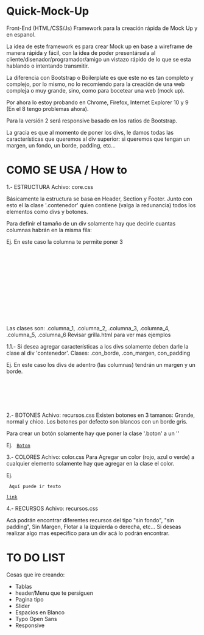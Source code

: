 Quick-Mock-Up
=============

Front-End (HTML/CSS/Js) Framework para la creación rápida de Mock Up y en espanol.

La idea de este framework es para crear Mock up en base a wireframe de manera rápida y fácil, con la idea de poder presentársela al cliente/disenador/programador/amigo un vistazo rápido de lo que se esta hablando o intentando transmitir.

La diferencia con Bootstrap o Boilerplate es que este no es tan completo y complejo, por lo mismo, no lo recomiendo para la creación de una web compleja o muy grande, sino, como para bocetear una web (mock up).

Por ahora lo estoy probando en Chrome, Firefox, Internet Explorer 10 y 9 (En el 8 tengo problemas ahora).

Para la versión 2 será responsive basado en los ratios de Bootstrap.

La gracia es que al momento de poner los divs, le damos todas las características que queremos al div superior: si queremos que tengan un margen, un fondo, un borde, padding, etc...


COMO SE USA / How to
===========

1.- ESTRUCTURA
Achivo: core.css

Básicamente la estructura se basa en Header, Section y Footer. Junto con esto el la clase '.contenedor' quien contiene (valga la redunancia) todos los elementos como divs y botones.

Para definir el tamaño de un div solamente hay que decirle cuantas columnas habrán en la misma fila:

Ej. En este caso la columna te permite poner 3
<code>
<section>
    <div class="contenedor">
        <div class="columna_3"></div>
        <div class="columna_3"></div>
        <div class="columna_3"></div>
    </div>
</section>
</code>

Las clases son: .columna_1, .columna_2, .columna_3, .columna_4, .columna_5, .columna_6
Revisar grilla.html para ver mas ejemplos

1.1.-
Si desea agregar características a los divs solamente deben darle la clase al div 'contenedor'.
Clases:
.con_borde, .con_margen, con_padding

Ej. En este caso los divs de adentro (las columnas) tendrán un margen y un borde.
<code>
    <div class="contenedor con_margen con_borde">
        <div class="columna_3"></div>
        <div class="columna_3"></div>
        <div class="columna_3"></div>
    </div>
</code>

2.- BOTONES
Achivo: recursos.css
Existen botones en 3 tamanos: Grande, normal y chico. Los botones por defecto son blancos con un borde gris.

Para crear un botón solamente hay que poner la clase '.boton' a un '<a>'

Ej.
<code>
    <a href="#" class="boton">Boton</a>
</code>

3.- COLORES
Achivo: color.css
Para Agregar un color (rojo, azul o verde) a cualquier elemento solamente hay que agregar en la clase el color.

Ej.
<code>
    <div class="verde"> Aquí puede ir texto </div>
    <a href="#" class="rojo">link</a>
</code>


4.- RECURSOS
Achivo: recursos.css

Acá podrán encontrar diferentes recursos del tipo "sin fondo", "sin padding", Sin Margen, Flotar a la izquierda o derecha, etc...
Si deseas realizar algo mas especifico para un div acá lo podrán encontrar.


TO DO LIST
==========

Cosas que ire creando:
- Tablas
- header/Menu que te persiguen
- Pagina tipo
- Slider
- Espacios en Blanco
- Typo Open Sans 
- Responsive



